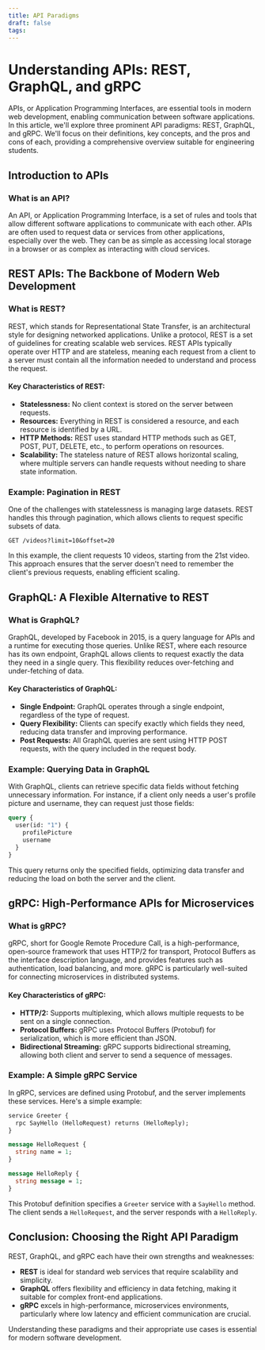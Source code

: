 ```yaml
---
title: API Paradigms
draft: false
tags:
---
```

# Understanding APIs: REST, GraphQL, and gRPC

APIs, or Application Programming Interfaces, are essential tools in modern web development, enabling communication between software applications. In this article, we'll explore three prominent API paradigms: REST, GraphQL, and gRPC. We'll focus on their definitions, key concepts, and the pros and cons of each, providing a comprehensive overview suitable for engineering students.

## Introduction to APIs

### What is an API?
An API, or Application Programming Interface, is a set of rules and tools that allow different software applications to communicate with each other. APIs are often used to request data or services from other applications, especially over the web. They can be as simple as accessing local storage in a browser or as complex as interacting with cloud services.

## REST APIs: The Backbone of Modern Web Development

### What is REST?
REST, which stands for Representational State Transfer, is an architectural style for designing networked applications. Unlike a protocol, REST is a set of guidelines for creating scalable web services. REST APIs typically operate over HTTP and are stateless, meaning each request from a client to a server must contain all the information needed to understand and process the request.

#### Key Characteristics of REST:
- **Statelessness:** No client context is stored on the server between requests.
- **Resources:** Everything in REST is considered a resource, and each resource is identified by a URL.
- **HTTP Methods:** REST uses standard HTTP methods such as GET, POST, PUT, DELETE, etc., to perform operations on resources.
- **Scalability:** The stateless nature of REST allows horizontal scaling, where multiple servers can handle requests without needing to share state information.

### Example: Pagination in REST
One of the challenges with statelessness is managing large datasets. REST handles this through pagination, which allows clients to request specific subsets of data.

```plaintext
GET /videos?limit=10&offset=20
```
In this example, the client requests 10 videos, starting from the 21st video. This approach ensures that the server doesn't need to remember the client's previous requests, enabling efficient scaling.

## GraphQL: A Flexible Alternative to REST

### What is GraphQL?
GraphQL, developed by Facebook in 2015, is a query language for APIs and a runtime for executing those queries. Unlike REST, where each resource has its own endpoint, GraphQL allows clients to request exactly the data they need in a single query. This flexibility reduces over-fetching and under-fetching of data.

#### Key Characteristics of GraphQL:
- **Single Endpoint:** GraphQL operates through a single endpoint, regardless of the type of request.
- **Query Flexibility:** Clients can specify exactly which fields they need, reducing data transfer and improving performance.
- **Post Requests:** All GraphQL queries are sent using HTTP POST requests, with the query included in the request body.

### Example: Querying Data in GraphQL
With GraphQL, clients can retrieve specific data fields without fetching unnecessary information. For instance, if a client only needs a user's profile picture and username, they can request just those fields:

```graphql
query {
  user(id: "1") {
    profilePicture
    username
  }
}
```
This query returns only the specified fields, optimizing data transfer and reducing the load on both the server and the client.

## gRPC: High-Performance APIs for Microservices

### What is gRPC?
gRPC, short for Google Remote Procedure Call, is a high-performance, open-source framework that uses HTTP/2 for transport, Protocol Buffers as the interface description language, and provides features such as authentication, load balancing, and more. gRPC is particularly well-suited for connecting microservices in distributed systems.

#### Key Characteristics of gRPC:
- **HTTP/2:** Supports multiplexing, which allows multiple requests to be sent on a single connection.
- **Protocol Buffers:** gRPC uses Protocol Buffers (Protobuf) for serialization, which is more efficient than JSON.
- **Bidirectional Streaming:** gRPC supports bidirectional streaming, allowing both client and server to send a sequence of messages.

### Example: A Simple gRPC Service
In gRPC, services are defined using Protobuf, and the server implements these services. Here's a simple example:

```protobuf
service Greeter {
  rpc SayHello (HelloRequest) returns (HelloReply);
}

message HelloRequest {
  string name = 1;
}

message HelloReply {
  string message = 1;
}
```
This Protobuf definition specifies a `Greeter` service with a `SayHello` method. The client sends a `HelloRequest`, and the server responds with a `HelloReply`.

## Conclusion: Choosing the Right API Paradigm

REST, GraphQL, and gRPC each have their own strengths and weaknesses:

- **REST** is ideal for standard web services that require scalability and simplicity.
- **GraphQL** offers flexibility and efficiency in data fetching, making it suitable for complex front-end applications.
- **gRPC** excels in high-performance, microservices environments, particularly where low latency and efficient communication are crucial.

Understanding these paradigms and their appropriate use cases is essential for modern software development.